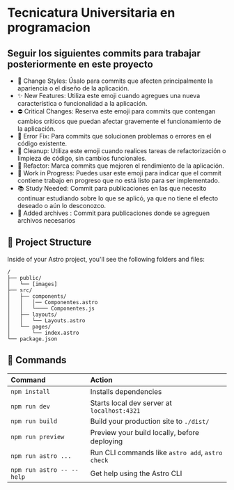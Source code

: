 # Tecnicatura Universitaria en programacion

## Seguir los siguientes commits para trabajar posteriormente en este proyecto

- 🌈 Change Styles: Úsalo para commits que afecten principalmente la apariencia
  o el diseño de la aplicación.
- ✨ New Features: Utiliza este emoji cuando agregues una nueva característica o
  funcionalidad a la aplicación.
- ⛔ Critical Changes: Reserva este emoji para commits que contengan cambios
  críticos que puedan afectar gravemente el funcionamiento de la aplicación.
- 🐛 Error Fix: Para commits que solucionen problemas o errores en el código
  existente.
- 🧼 Cleanup: Utiliza este emoji cuando realices tareas de refactorización o
  limpieza de código, sin cambios funcionales.
- 🚀 Refactor: Marca commits que mejoren el rendimiento de la aplicación.
- 🚧 Work in Progress: Puedes usar este emoji para indicar que el commit
  contiene trabajo en progreso que no está listo para ser implementado.
- 📚 Study Needed: Commit para publicaciones en las que necesito continuar
  estudiando sobre lo que se aplicó, ya que no tiene el efecto deseado o aún lo
  desconozco.
- 📁 Added archives : Commit para publicaciones donde se agreguen archivos
  necesarios

## 🚀 Project Structure

Inside of your Astro project, you'll see the following folders and files:

```text
/
├── public/
│   └── [images]
├── src/
│   ├── components/
│   │   │── Componentes.astro
│   │   └──── Componentes.js
│   ├── layouts/
│   │   └── Layouts.astro
│   └── pages/
│       └── index.astro
└── package.json
```

## 🧞 Commands

| Command                   | Action                                           |
| :------------------------ | :----------------------------------------------- |
| `npm install`             | Installs dependencies                            |
| `npm run dev`             | Starts local dev server at `localhost:4321`      |
| `npm run build`           | Build your production site to `./dist/`          |
| `npm run preview`         | Preview your build locally, before deploying     |
| `npm run astro ...`       | Run CLI commands like `astro add`, `astro check` |
| `npm run astro -- --help` | Get help using the Astro CLI                     |
